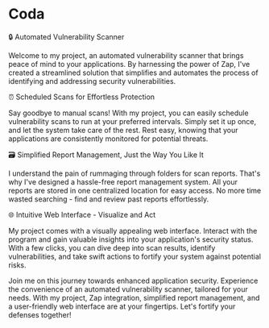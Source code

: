 # Coda
🔒 Automated Vulnerability Scanner

Welcome to my project, an automated vulnerability scanner that brings peace of mind to your applications. By harnessing the power of Zap, I've created a streamlined solution that simplifies and automates the process of identifying and addressing security vulnerabilities.

⏰ Scheduled Scans for Effortless Protection

Say goodbye to manual scans! With my project, you can easily schedule vulnerability scans to run at your preferred intervals. Simply set it up once, and let the system take care of the rest. Rest easy, knowing that your applications are consistently monitored for potential threats.

🗃️ Simplified Report Management, Just the Way You Like It

I understand the pain of rummaging through folders for scan reports. That's why I've designed a hassle-free report management system. All your reports are stored in one centralized location for easy access. No more time wasted searching - find and review past reports effortlessly.

🌐 Intuitive Web Interface - Visualize and Act

My project comes with a visually appealing web interface. Interact with the program and gain valuable insights into your application's security status. With a few clicks, you can dive deep into scan results, identify vulnerabilities, and take swift actions to fortify your system against potential risks.

Join me on this journey towards enhanced application security. Experience the convenience of an automated vulnerability scanner, tailored for your needs. With my project, Zap integration, simplified report management, and a user-friendly web interface are at your fingertips. Let's fortify your defenses together!
